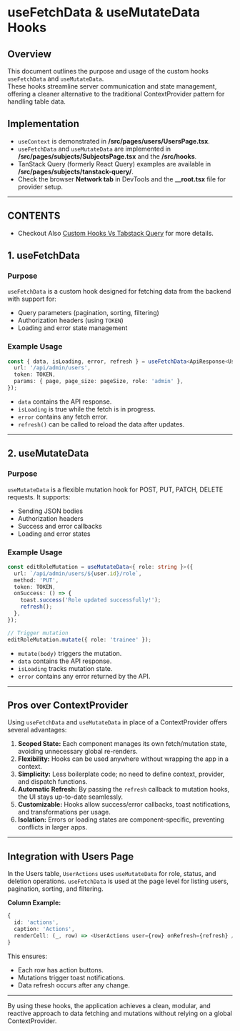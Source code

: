 # useFetchData & useMutateData Hooks

## Overview

This document outlines the purpose and usage of the custom hooks `useFetchData` and `useMutateData`.  
These hooks streamline server communication and state management, offering a cleaner alternative to the traditional ContextProvider pattern for handling table data.

## Implementation

- `useContext` is demonstrated in **/src/pages/users/UsersPage.tsx**.  
- `useFetchData` and `useMutateData` are implemented in **/src/pages/subjects/SubjectsPage.tsx** and the **/src/hooks**.  
- TanStack Query (formerly React Query) examples are available in **/src/pages/subjects/tanstack-query/**.  
- Check the browser **Network tab** in DevTools and the **__root.tsx** file for provider setup.

---

## CONTENTS

* Checkout Also [Custom Hooks Vs Tabstack Query](./README2.md) for more details.


## 1. useFetchData

### Purpose

`useFetchData` is a custom hook designed for fetching data from the backend with support for:

* Query parameters (pagination, sorting, filtering)
* Authorization headers (using `TOKEN`)
* Loading and error state management

### Example Usage

```ts
const { data, isLoading, error, refresh } = useFetchData<ApiResponse<UserData>>({
  url: '/api/admin/users',
  token: TOKEN,
  params: { page, page_size: pageSize, role: 'admin' },
});
```

* `data` contains the API response.
* `isLoading` is true while the fetch is in progress.
* `error` contains any fetch error.
* `refresh()` can be called to reload the data after updates.

---

## 2. useMutateData

### Purpose

`useMutateData` is a flexible mutation hook for POST, PUT, PATCH, DELETE requests. It supports:

* Sending JSON bodies
* Authorization headers
* Success and error callbacks
* Loading and error states

### Example Usage

```ts
const editRoleMutation = useMutateData<{ role: string }>({
  url: `/api/admin/users/${user.id}/role`,
  method: 'PUT',
  token: TOKEN,
  onSuccess: () => {
    toast.success('Role updated successfully!');
    refresh();
  },
});

// Trigger mutation
editRoleMutation.mutate({ role: 'trainee' });
```

* `mutate(body)` triggers the mutation.
* `data` contains the API response.
* `isLoading` tracks mutation state.
* `error` contains any error returned by the API.

---

## Pros over ContextProvider

Using `useFetchData` and `useMutateData` in place of a ContextProvider offers several advantages:

1. **Scoped State:** Each component manages its own fetch/mutation state, avoiding unnecessary global re-renders.
2. **Flexibility:** Hooks can be used anywhere without wrapping the app in a context.
3. **Simplicity:** Less boilerplate code; no need to define context, provider, and dispatch functions.
4. **Automatic Refresh:** By passing the `refresh` callback to mutation hooks, the UI stays up-to-date seamlessly.
5. **Customizable:** Hooks allow success/error callbacks, toast notifications, and transformations per usage.
6. **Isolation:** Errors or loading states are component-specific, preventing conflicts in larger apps.

---

## Integration with Users Page

In the Users table, `UserActions` uses `useMutateData` for role, status, and deletion operations. `useFetchData` is used at the page level for listing users, pagination, sorting, and filtering.

**Column Example:**

```ts
{
  id: 'actions',
  caption: 'Actions',
  renderCell: (_, row) => <UserActions user={row} onRefresh={refresh} />,
}
```

This ensures:

* Each row has action buttons.
* Mutations trigger toast notifications.
* Data refresh occurs after any change.

---

By using these hooks, the application achieves a clean, modular, and reactive approach to data fetching and mutations without relying on a global ContextProvider.




